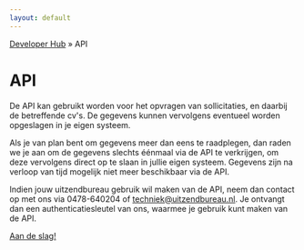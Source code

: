 ```yaml
---
layout: default
---
```


[Developer Hub](/) &raquo; API

# API

De API kan gebruikt worden voor het opvragen van sollicitaties, en daarbij de betreffende cv&#39;s. De gegevens kunnen vervolgens eventueel worden opgeslagen
in je eigen systeem.

Als je van plan bent om gegevens meer dan eens te raadplegen, dan raden we je aan om de gegevens slechts &eacute;&eacute;nmaal via de API te verkrijgen, om
deze vervolgens direct op te slaan in jullie eigen systeem. Gegevens zijn na verloop van tijd mogelijk niet meer beschikbaar via de API.

Indien jouw uitzendbureau gebruik wil maken van de API, neem dan contact op met ons via 0478-640204 of
[techniek@uitzendbureau.nl](mailto:techniek@uitzendbureau.nl?subject=DeveloperHub%3A%20Aanvraag%20authenticatiesleutel%20API). Je ontvangt dan een
authenticatiesleutel van ons, waarmee je gebruik kunt maken van de API.

[Aan de slag!](/api/doc.html)
